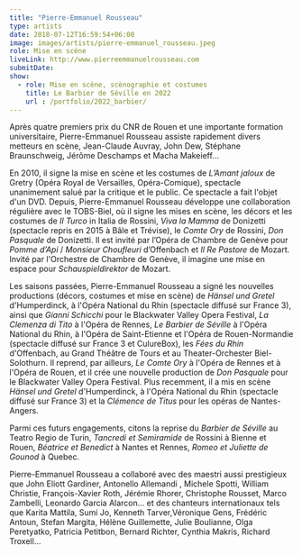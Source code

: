 ```yaml
---
title: "Pierre-Emmanuel Rousseau"
type: artists
date: 2018-07-12T16:59:54+06:00
image: images/artists/pierre-emmanuel_rousseau.jpeg
role: Mise en scène
liveLink: http://www.pierreemmanuelrousseau.com 
submitDate: 
show:
  - role: Mise en scène, scènographie et costumes
    title: Le Barbier de Séville en 2022
    url : /portfolio/2022_barbier/
---
```


Après quatre premiers prix du CNR de Rouen et une importante formation universitaire, Pierre-Emmanuel Rousseau 
assiste rapidement divers metteurs en scène, Jean-Claude Auvray, John Dew, Stéphane Braunschweig, Jérôme Deschamps 
et Macha Makeieff...

En 2010, il signe la mise en scène et les costumes de *L’Amant jaloux* de Gretry (Opéra Royal de Versailles, Opéra-Comique), 
spectacle unanimement salué par la critique et le public. Ce spectacle a fait l'objet d'un DVD. 
Depuis, Pierre-Emmanuel Rousseau développe une collaboration régulière avec le TOBS-Biel, où il signe les mises en scène, 
les décors et les costumes de *Il Turco* in Italia de Rossini, *Viva la Mamma* de Donizetti 
(spectacle repris en 2015 à Bâle et Trévise), le *Comte Ory* de Rossini, *Don Pasquale* de Donizetti. 
Il est invité par l’Opéra de Chambre de Genève pour *Pomme d’Api* / *Monsieur Choufleuri* d’Offenbach et *Il Re Pastore* de Mozart.
Invité par l'Orchestre de Chambre de Genève, il imagine une mise en espace pour *Schauspieldirektor* de Mozart.

Les saisons passées, Pierre-Emmanuel Rousseau a signé les nouvelles productions (décors, costumes et mise en scène) de 
*Hänsel und Gretel* d'Humperdinck, à l'Opéra National du Rhin (spectacle diffusé sur France 3), ainsi que *Gianni Schicchi*
pour le Blackwater Valley Opera Festival, *La Clemenza di Tito* à l'Opéra de Rennes, *Le Barbier de Séville* à l'Opéra National du Rhin, à l'Opéra de Saint-Etienne et l'Opéra de Rouen-Normandie (spectacle diffusé sur France 3 et CulureBox), les *Fées du Rhin* d'Offenbach, 
au Grand Théâtre de Tours et au Theater-Orchester Biel-Solothurn. Il reprend, par ailleurs, *Le Comte Ory* à l'Opéra de Rennes et 
à l'Opéra de Rouen, et il crée une nouvelle production de *Don Pasquale* pour le Blackwater Valley Opera Festival.
Plus recemment, il a mis en scène *Hänsel und Gretel* d'Humperdinck, à l'Opéra National du Rhin (spectacle diffusé sur France 3) 
et la *Clémence de Titus* pour les opéras de Nantes-Angers.

Parmi ces futurs engagements, citons la reprise du *Barbier de Séville* au Teatro Regio de Turin, 
*Tancredi et Semiramide* de Rossini à Bienne et Rouen, *Béatrice et Benedict* à Nantes et Rennes,
*Romeo et Juliette de Gounod* à Quebec.

Pierre-Emmanuel Rousseau a collaboré avec des maestri aussi prestigieux que John Eliott Gardiner,
Antonello Allemandi , Michele Spotti, William Christie, François-Xavier Roth, Jérémie Rhorer, Christophe
Rousset, Marco Zambelli, Leonardo Garcia Alarcon... et des chanteurs internationaux tels que Karita
Mattila, Sumi Jo, Kenneth Tarver,Véronique Gens, Frédéric Antoun, Stefan Margita, Hélène Guillemette,
Julie Boulianne, Olga Peretyatko, Patricia Petitbon, Bernard Richter, Cynthia Makris, Richard Troxell...
